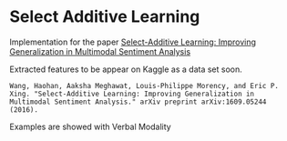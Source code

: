 # Select Additive Learning
Implementation for the paper [Select-Additive Learning: Improving Generalization in Multimodal Sentiment Analysis](https://arxiv.org/abs/1609.05244)

Extracted features to be appear on Kaggle as a data set soon. 

    Wang, Haohan, Aaksha Meghawat, Louis-Philippe Morency, and Eric P. Xing. "Select-Additive Learning: Improving Generalization in Multimodal Sentiment Analysis." arXiv preprint arXiv:1609.05244 (2016).


Examples are showed with Verbal Modality